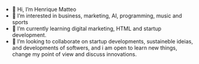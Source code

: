 - 👋 Hi, I’m Henrique Matteo
- 👀 I’m interested in business, marketing, AI, programming, music and sports
- 🌱 I’m currently learning digital marketing, HTML and startup development.
- 💞️ I’m looking to collaborate on startup developments, sustaineble ideias, and developments of softwers, and i am open to learn new things, change my point of view and discuss innovations.

